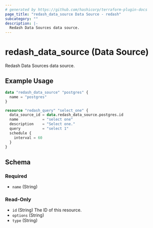 ```yaml
---
# generated by https://github.com/hashicorp/terraform-plugin-docs
page_title: "redash_data_source Data Source - redash"
subcategory: ""
description: |-
  Redash Data Sources data source.
---
```


# redash_data_source (Data Source)

Redash Data Sources data source.

## Example Usage

```terraform
data "redash_data_source" "postgres" {
  name = "postgres"
}

resource "redash_query" "select_one" {
  data_source_id = data.redash_data_source.postgres.id
  name           = "select one"
  description    = "Select one."
  query          = "select 1"
  schedule {
    interval = 60
  }
}
```

<!-- schema generated by tfplugindocs -->
## Schema

### Required

- `name` (String)

### Read-Only

- `id` (String) The ID of this resource.
- `options` (String)
- `type` (String)


